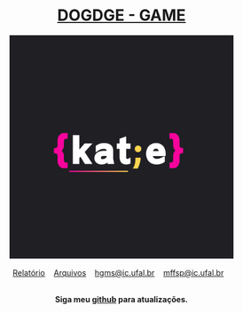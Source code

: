 <div align="center">
	<h1>
	<a href = "https://github.com/mffdsp/DOGDGE-P4">
	 DOGDGE - GAME
	</a> 
	</h1>
</div>
<div align="center">
	<a href="//www.google.com"><img style="width:80%;" src="resources/img/KATIE.png" class="media-object img-responsive img-thumbnail"></a>
<br>
</div>

<p align="center">
	<a href="https://drive.google.com/open?id=1ByEWYIvLBVSD7MWKfpmqrcXPws6cPDSc">Relatório</a>&nbsp;&nbsp;&nbsp;
	<a href="https://drive.google.com/drive/u/0/folders/1jfpH6tQK2in468z1u6Dv3MsAc6MA2ktr">Arquivos</a>&nbsp;&nbsp;&nbsp;
	<a href="mailto:hgms@ic.ufal.br" >hgms@ic.ufal.br</a>&nbsp;&nbsp;&nbsp;
	<a href="mailto:mffsp@ic.ufal.br" >mffsp@ic.ufal.br</a>&nbsp;&nbsp;&nbsp;
	
	
</p>

<br>

<div align="center">
	<b>Siga meu <a href="https://github.com/mffdsp"> github</a> para atualizações.</b>
</div>
